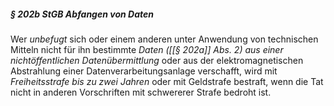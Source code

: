 ##### § 202b StGB Abfangen von Daten

Wer *unbefugt* sich oder einem anderen unter Anwendung von technischen Mitteln nicht für ihn bestimmte *Daten ([[§ 202a]] Abs. 2)* *aus einer nichtöffentlichen Datenübermittlung* oder aus der elektromagnetischen Abstrahlung einer Datenverarbeitungsanlage verschafft, wird mit *Freiheitsstrafe bis zu zwei Jahren* oder mit Geldstrafe bestraft, wenn die Tat nicht in anderen Vorschriften mit schwererer Strafe bedroht ist.
